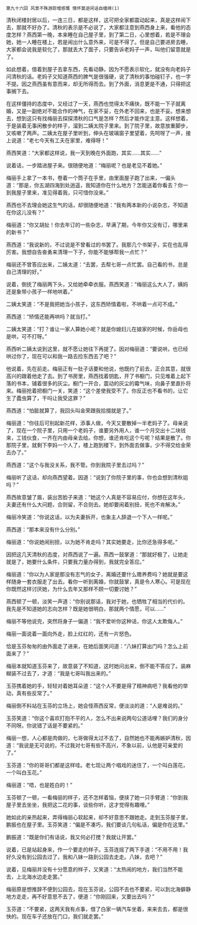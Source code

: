     第九十六回 风景不殊游踪增感慨 情怀莫逆闲话自缠绵(1) 

   清秋闭楼封居以后，一连三日，都是这样，这可把全家都震动起来，真是这样闹下去，那就不好办了。清秋的表示是不必说了，大家都注意到燕西身上来，看他的态度怎样？燕西第一晚，本来睡在自己屋子里，到了第二日，心里想着，若是不理会她，她一人睡在楼上，若是闹出什么意外来，可是不得了。但是自己要进房去睡，大家都会说我是软化了，那就丢大了面子，只要告诉老妈子一声，叫他们留意就是了。

   如此想着，借着到屋子去拿东西，先看动静。因为不愿表示软化，就没有向老妈子问清秋的话。老妈子又知道燕西的脾气是很强硬，说了清秋的事怕碰钉子，也一字不提。因之燕西虽有意而来，却无所得而去。到了外面，消息更是不通，只得把这事搁下去。

   在这样僵持的态度中，又经过了一天，燕西也觉得太不痛快，既不能一下子就离婚，又是一副绝对不能合作的神气，在家不妥，在外老不回来，也是不妥。想来想去，想到这只有找梅丽去探探清秋的口气是怎样？然后才能作定主意。这样想着，于是装着无事闲散步的样子，溜到二姨太院子里来。到了院子里，故意放重脚步，又咳嗽了两声。二姨太在屋子里听到，伸头在玻璃窗子里望着，先呵呀了一声，接上说道：“老七今天有工夫在家里，难得呀！”

   燕西笑道：“大家都这样说，我一天到晚在外面跑，其实……其实……”

   说着话，一步踏进屋子来。很随便地道：“梅丽呢？也是老见不着她。”

   梅丽手上拿了一本书，卷着一个筒子在手里，由里面屋子跑了出来，一偏头道：“那是，你五湖四海到处逍遥，我知道你在什么地方？怎能送着你看去？你一到我屋子里来，准见得着我，只可惜你没来。”

   燕西也不去理会她这生气的话，却很随便地道：“我有两本新的小说杂志，不知道在你这儿没有？”

   梅丽道：“你又胡扯！你去年订的一些杂志，早满了期，今年你又没有订，哪里来的新书？”

   燕西道：“我说新的，不过说是不曾看过的书罢了。我那几个书架子，实在也乱得厉害。我想自告奋勇来清理一下子，你能不能够帮我一点忙？”

   梅丽还不曾答应出来，二姨太道：“去罢，去帮七哥一点忙罢。自己看的书，总是自己清理的好。”

   说着，倒抚了梅丽两下头，又给她牵牵衣服。燕西笑道：“梅丽这么大人了，姨妈还是象带小孩子一样地哄着。”

   二姨太笑道：“不是我把她当小孩子，这东西矫情着啦，不哄着一点可不成。”

   燕西道：“矫情还能再哄吗？就当打。”

   二姨太笑道：“打？谁让一家人算她小呢？就是你媳妇儿在娘家的时候，你岳母也是哄，可不打呀。”

   燕西听二姨太说到这里，就不愿让她往下再提了。因对梅丽道：“要说哄，也已经哄过你了，现在可以和我一路去捡东西去了吧？”

   他说着，先在前走。梅丽正有一肚子话要和他说，他既约了前去，正合其意，就很高兴的跟着他走了去。到了书房里，燕西找着钥匙，开了书橱门，只见堆着上起下落的书本，铺着很多的灰尘。橱门一开合，震动的灰尘的霉气味，向鼻子里直扑将来。梅丽抢着把橱门一关，笑道：“这个差使我受不了。你反正也不看书的，让它生了蠹虫算了，干吗让我受这罪？”

   燕西道：“怕脏就算了，我回头叫金荣跟我拾掇就是了。”

   梅丽道：“你往后可别起新花样，添事人做，今天又要散掉一半老妈子了。母亲说了，现在一个院子里，只用一个老妈子，谁要另外用人，谁一个月交出十二块钱来，工钱伙食，一齐在内由母亲去给。你想，谁还肯吃这个亏呢？结果是散了。你那院子里，就剩下李妈一个人了，楼上跑到楼下，到外面去做事，少不得交给金荣去办了。”

   燕西道：“这个与我没关系，我不管。你到我院子里去过吗？”

   梅丽听了这话，却向燕西望着。因道：“说到了你院子里的事，你也会想到清秋姐吗？”

   燕西故意皱了眉，装出苦脸子来道：“她这个人真是不容易应付，你想在这年头，夫妻还有什么大问题，合则留，不合则去。她却要闹着别扭，死也不肯解决。”

   梅丽冷笑道：“你说这话，以为夫妻拆开，也象主人辞退一个下人一样呢。”

   燕西道：“那本来没有什么分别。”

   梅丽道：“你说她闹别扭，以为她不肯走吗？其实她要走，比你还急得多呢。”

   因把这几天清秋的态度，对燕西说了一遍。燕西一鼓掌道：“那就好极了，让她走就是了，她要什么条件，只要我力量办得到，我就完全答应。”

   梅丽道：“你以为人家是那没有志气的女子，离婚还要什么赡养费吗？她就是要这样随身一套衣服走了出去。看你一听到离婚，你就鼓掌，真是令人寒心。可是现在你既然这样讨厌她，为什么去年又那样不顾一切要讨她？”

   燕西顿了一顿，淡笑一声道：“你别说那话，我对于她，也牺牲了相当的代价的。我先是不知道她的志向怎样？既是她很明白，那就两个情愿，可以……”

   梅丽不等他说完，突然将身子一偏道：“我不爱听你这种话，你这人太欺侮人。”

   梅丽一面说着一面向外走，脸上红红的，还有一片怒色。

   恰是玉芬匆匆的由外面走了进来，在她后面笑问道：“八妹打算出门吗？怎么上前面来了？”

   梅丽本就知道玉芬来了，故意装了不知道，这时她问出来，倒不能不答应了。装麻糊装不过去了，才道：“我是七哥叫我出来的。”

   玉芬携着她的手，轻轻对着她耳朵道：“这个人不要是得了精神病吧？我看他的举动，真有些反常了。”

   梅丽倒不料站在玉芬的立场上，她会怪燕西反常，便淡淡的道：“人是难说的。”

   玉芬笑道：“你这个喜欢打抱不平的人，怎么不出来说两句公道话哩？我们的身分不同呀。你说错了话是不要紧的。”

   梅丽一想，人心都是肉做的，七哥做得太过不去了，自然她也不能再嫉妒清秋，因道：“我说是无可说的，不过我对七哥有些不高兴，不象以前，认他是可亲爱的了。”

   玉芬道：“你的哥哥们都是这样哇。老七现让两个唱戏的迷住了，一个叫白莲花，一个叫白玉花。”

   梅丽道：“唔，也是姓白的！”

   玉芬顿了一顿，一看梅丽的样子，还不怎样着恼，便挟了她一只手臂道：“你到我屋子里去坐坐，我把这二花的事，谈些你听，这才觉得有趣哩。”

   她如此的亲热起来，弄得梅丽心软起来，却不好意思不跟她走。走到玉芬屋子里，鹏振也在屋子里。玉芬笑道：“偏是不凑巧，我们要谈几句私话，偏是你在这里。”

   鹏振道：“既是你们有话说，我又何必打搅？我就让开罢。”

   说着，已是站起身来，作一个要走的样子。玉芬连摇了两下手道：“不用不用！我好久没有到公园去过了，我和八妹一路到公园去走走。八妹，去吧？”

   说着，见梅丽并没有十分愿意的样子，又笑道：“太热闹的地方，我们当然不能去，上北海水边走走罢。”

   梅丽原是想推辞不便到公园去，现在玉芬说，公园不去也不要紧，可以到北海僻静地方走走，再不好意思不去了，便道：“你刚回来，又要出去吗？”

   玉芬道：“不要紧，这两天我有点事，借了白家一辆汽车坐着，来来去去，都是很快的。现在车子还放在门口，我们就走罢。”

